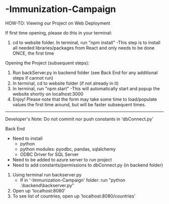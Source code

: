 # -Immunization-Campaign

HOW-TO: Viewing our Project on Web Deployment

If first time opening, please do this in your terminal:
1. cd to website folder. In terminal, run "npm install"
    -This step is to install all needed libraries/packages
    from React and only needs to be done ONCE, the first time
    
Opening the Project (subsequent steps):
1. Run backServer.py in backend folder (see Back End for any additional steps if cannot run)
2. In terminal, cd to website folder (if not already in it)
3. In terminal, run "npm start"
    -This will automatically start and popup the website shortly on localhost:3000
4.  Enjoy!  Please note that the form may take some time to load/populate values
    the first time around, but will be faster subsequent times.

----------------------------------------------------------------------------------

Developer's Note: Do not commit nor push constants in 'dbConnect.py'

Back End
- Need to install
    - python
    - python modules: pyodbc, pandas, sqlalchemy
    - ODBC Driver for SQL Server
- Need to be added to azure server to run project
- Need to add constants/permissions to dbConnect.py (in backend folder)

1. Using terminal run backserver.py
    - If in '-Immunization-Campaign' folder: run "python .\backend\backserver.py" 
2. Open up 'localhost:8080'
3. To see list of countries, open up 'localhost:8080/countries'

